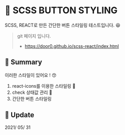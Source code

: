 # :newspaper: SCSS BUTTON STYLING

SCSS, REACT로 만든 간단한 버튼 스타일링 테스트입니다. :satisfied:

> git 페이지 입니다. <br>
> - https://door0.github.io/scss-react/index.html

## :pushpin: Summary

이러한 스타일이 있어요 ! :kissing_smiling_eyes:
1. react-icons를 이용한 스타일링  :mag_right:
2. check 상태값 관리 :book:
3. 간단한 버튼 스타일링

## :calendar: Update

2021/ 05/ 31

